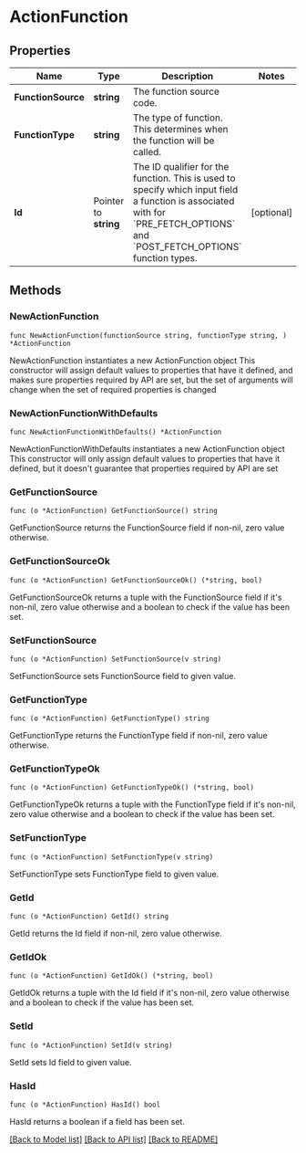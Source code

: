 # ActionFunction

## Properties

Name | Type | Description | Notes
------------ | ------------- | ------------- | -------------
**FunctionSource** | **string** | The function source code. | 
**FunctionType** | **string** | The type of function. This determines when the function will be called. | 
**Id** | Pointer to **string** | The ID qualifier for the function. This is used to specify which input field a function is associated with for &#x60;PRE_FETCH_OPTIONS&#x60; and &#x60;POST_FETCH_OPTIONS&#x60; function types. | [optional] 

## Methods

### NewActionFunction

`func NewActionFunction(functionSource string, functionType string, ) *ActionFunction`

NewActionFunction instantiates a new ActionFunction object
This constructor will assign default values to properties that have it defined,
and makes sure properties required by API are set, but the set of arguments
will change when the set of required properties is changed

### NewActionFunctionWithDefaults

`func NewActionFunctionWithDefaults() *ActionFunction`

NewActionFunctionWithDefaults instantiates a new ActionFunction object
This constructor will only assign default values to properties that have it defined,
but it doesn't guarantee that properties required by API are set

### GetFunctionSource

`func (o *ActionFunction) GetFunctionSource() string`

GetFunctionSource returns the FunctionSource field if non-nil, zero value otherwise.

### GetFunctionSourceOk

`func (o *ActionFunction) GetFunctionSourceOk() (*string, bool)`

GetFunctionSourceOk returns a tuple with the FunctionSource field if it's non-nil, zero value otherwise
and a boolean to check if the value has been set.

### SetFunctionSource

`func (o *ActionFunction) SetFunctionSource(v string)`

SetFunctionSource sets FunctionSource field to given value.


### GetFunctionType

`func (o *ActionFunction) GetFunctionType() string`

GetFunctionType returns the FunctionType field if non-nil, zero value otherwise.

### GetFunctionTypeOk

`func (o *ActionFunction) GetFunctionTypeOk() (*string, bool)`

GetFunctionTypeOk returns a tuple with the FunctionType field if it's non-nil, zero value otherwise
and a boolean to check if the value has been set.

### SetFunctionType

`func (o *ActionFunction) SetFunctionType(v string)`

SetFunctionType sets FunctionType field to given value.


### GetId

`func (o *ActionFunction) GetId() string`

GetId returns the Id field if non-nil, zero value otherwise.

### GetIdOk

`func (o *ActionFunction) GetIdOk() (*string, bool)`

GetIdOk returns a tuple with the Id field if it's non-nil, zero value otherwise
and a boolean to check if the value has been set.

### SetId

`func (o *ActionFunction) SetId(v string)`

SetId sets Id field to given value.

### HasId

`func (o *ActionFunction) HasId() bool`

HasId returns a boolean if a field has been set.


[[Back to Model list]](../README.md#documentation-for-models) [[Back to API list]](../README.md#documentation-for-api-endpoints) [[Back to README]](../README.md)


